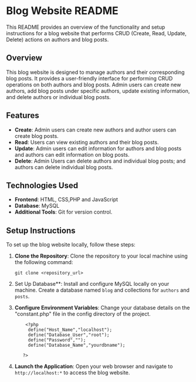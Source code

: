 # Blog Website README

This README provides an overview of the functionality and setup instructions for a blog website that performs CRUD (Create, Read, Update, Delete) actions on authors and blog posts.

## Overview

This blog website is designed to manage authors and their corresponding blog posts. It provides a user-friendly interface for performing CRUD operations on both authors and blog posts. Admin users can create new authors, add blog posts under specific authors, update existing information, and delete authors or individual blog posts.

## Features

- **Create**: Admin users can create new authors and author users can create blog posts.
- **Read**: Users can view existing authors and their blog posts.
- **Update**: Admin users can edit information for authors and blog posts and authors can edit information on blog posts.
- **Delete**: Admin Users can delete authors and individual blog posts; and authors can delete individual blog posts.

## Technologies Used

- **Frontend**: HTML, CSS,PHP and JavaScript
-  **Database**: MySQL
- **Additional Tools**: Git for version control.

## Setup Instructions

To set up the blog website locally, follow these steps:

1. **Clone the Repository**: Clone the repository to your local machine using the following command:

   ```
   git clone <repository_url>
   ```

2. Set Up Database**: Install and configure MySQL locally on your machine. Create a database named `blog` and collections for `authors` and `posts`.

3. **Configure Environment Variables**: Change your database details on the "constant.php" file in the config directory of the project.

   ```
       <?php
        define("Host_Name","localhost");
        define("Database_User","root");
        define("Password","");
        define("Database_Name","yourdbname");
      
      ?>
   ```

4. **Launch the Application**: Open your web browser and navigate to `http://localhost:*` to access the blog website.
